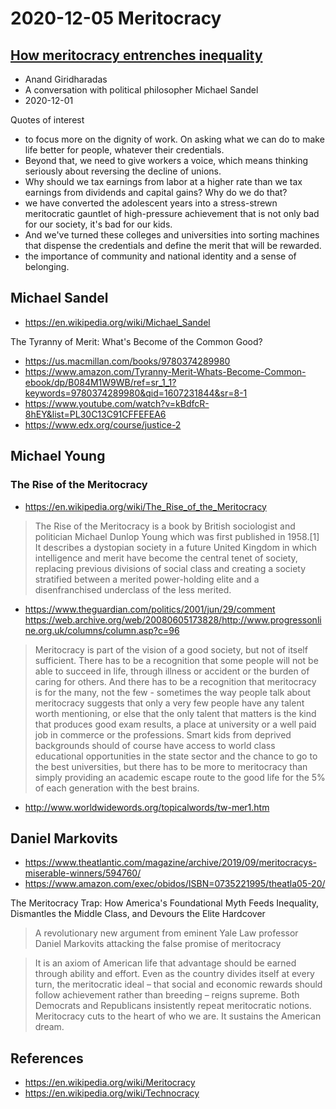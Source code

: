 # 2020-12-05 Meritocracy


## [How meritocracy entrenches inequality]( https://the.ink/p/dignity )

* Anand Giridharadas
* A conversation with political philosopher Michael Sandel
* 2020-12-01

Quotes of interest

* to focus more on the dignity of work. On asking what we can do to make life better for people, whatever their credentials.
* Beyond that, we need to give workers a voice, which means thinking seriously about reversing the decline of unions.
* Why should we tax earnings from labor at a higher rate than we tax earnings from dividends and capital gains? Why do we do that?
* we have converted the adolescent years into a stress-strewn meritocratic gauntlet of high-pressure achievement that is not only bad for our society, it's bad for our kids.
* And we've turned these colleges and universities into sorting machines that dispense the credentials and define the merit that will be rewarded.
* the importance of community and national identity and a sense of belonging.



## Michael Sandel

* https://en.wikipedia.org/wiki/Michael_Sandel

The Tyranny of Merit: What's Become of the Common Good?

* https://us.macmillan.com/books/9780374289980
* https://www.amazon.com/Tyranny-Merit-Whats-Become-Common-ebook/dp/B084M1W9WB/ref=sr_1_1?keywords=9780374289980&qid=1607231844&sr=8-1
* https://www.youtube.com/watch?v=kBdfcR-8hEY&list=PL30C13C91CFFEFEA6
* https://www.edx.org/course/justice-2

## Michael Young

### The Rise of the Meritocracy

* https://en.wikipedia.org/wiki/The_Rise_of_the_Meritocracy
>The Rise of the Meritocracy is a book by British sociologist and politician Michael Dunlop Young which was first published in 1958.[1] It describes a dystopian society in a future United Kingdom in which intelligence and merit have become the central tenet of society, replacing previous divisions of social class and creating a society stratified between a merited power-holding elite and a disenfranchised underclass of the less merited.
* https://www.theguardian.com/politics/2001/jun/29/comment
https://web.archive.org/web/20080605173828/http://www.progressonline.org.uk/columns/column.asp?c=96
> Meritocracy is part of the vision of a good society, but not of itself sufficient. There has to be a recognition that some people will not be able to succeed in life, through illness or accident or the burden of caring for others. And there has to be a recognition that meritocracy is for the many, not the few - sometimes the way people talk about meritocracy suggests that only a very few people have any talent worth mentioning, or else that the only talent that matters is the kind that produces good exam results, a place at university or a well paid job in commerce or the professions. Smart kids from deprived backgrounds should of course have access to world class educational opportunities in the state sector and the chance to go to the best universities, but there has to be more to meritocracy than simply providing an academic escape route to the good life for the 5% of each generation with the best brains.
* http://www.worldwidewords.org/topicalwords/tw-mer1.htm


## Daniel Markovits

* https://www.theatlantic.com/magazine/archive/2019/09/meritocracys-miserable-winners/594760/
* https://www.amazon.com/exec/obidos/ISBN=0735221995/theatla05-20/

The Meritocracy Trap: How America's Foundational Myth Feeds Inequality, Dismantles the Middle Class, and Devours the Elite Hardcover
> A revolutionary new argument from eminent Yale Law professor Daniel Markovits attacking the false promise of meritocracy

>It is an axiom of American life that advantage should be earned through ability and effort. Even as the country divides itself at every turn, the meritocratic ideal – that social and economic rewards should follow achievement rather than breeding – reigns supreme.  Both Democrats and Republicans insistently repeat meritocratic notions. Meritocracy cuts to the heart of who we are. It sustains the American dream.


## References

* https://en.wikipedia.org/wiki/Meritocracy
* https://en.wikipedia.org/wiki/Technocracy
